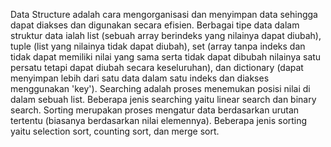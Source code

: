Data Structure adalah cara mengorganisasi dan menyimpan data sehingga dapat diakses dan digunakan secara efisien. Berbagai tipe data dalam struktur data ialah list (sebuah array berindeks yang nilainya dapat diubah), tuple (list yang nilainya tidak dapat diubah), set (array tanpa indeks dan tidak dapat memiliki nilai yang sama serta tidak dapat dibubah nilainya satu persatu tetapi dapat diubah secara keseluruhan), dan dictionary (dapat menyimpan lebih dari satu data dalam satu indeks dan diakses menggunakan 'key').
Searching adalah proses menemukan posisi nilai di dalam sebuah list. Beberapa jenis searching yaitu linear search dan binary search. Sorting merupakan proses mengatur data berdasarkan urutan tertentu (biasanya berdasarkan nilai elemennya). Beberapa jenis sorting yaitu selection sort, counting sort, dan merge sort.